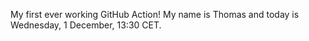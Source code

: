 My first ever working GitHub Action!
My name is Thomas and today is Wednesday, 1 December, 13:30 CET. 
